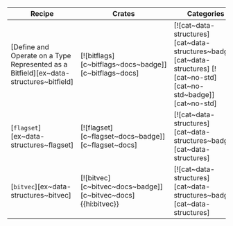 | Recipe | Crates | Categories |
|--------|--------|------------|
| [Define and Operate on a Type Represented as a Bitfield][ex~data-structures~bitfield] | [![bitflags][c~bitflags~docs~badge]][c~bitflags~docs] | [![cat~data-structures][cat~data-structures~badge]][cat~data-structures] [![cat~no-std][cat~no-std~badge]][cat~no-std] |
| [`flagset`][ex~data-structures~flagset] | [![flagset][c~flagset~docs~badge]][c~flagset~docs] | [![cat~data-structures][cat~data-structures~badge]][cat~data-structures] |
| [`bitvec`][ex~data-structures~bitvec] | [![bitvec][c~bitvec~docs~badge]][c~bitvec~docs]{{hi:bitvec}} | [![cat~data-structures][cat~data-structures~badge]][cat~data-structures] |
